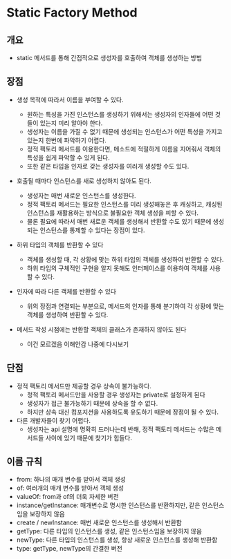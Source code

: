 # Static Factory Method

## 개요

- static 메서드를 통해 간접적으로 생성자를 호출하여 객체를 생성하는 방법

## 장점

- 생성 목적에 따라서 이름을 부여할 수 있다.

  - 원하는 특성을 가진 인스턴스를 생성하기 위해서는 생성자의 인자들에 어떤 것들이 있는지 미리 알아야 한다.
  - 생성자는 이름을 가질 수 없기 때문에 생성되는 인스턴스가 어떤 특성을 가지고 있는지 한번에 파악하기 어렵다.
  - 정적 팩토리 메서드를 이용한다면, 메소드에 적절하게 이름을 지어줘서 객체의 특성을 쉽게 파악할 수 있게 된다.
  - 또한 같은 타입을 인자로 갖는 생성자를 여러개 생성할 수도 있다.
- 호출될 때마다 인스턴스를 새로 생성하지 않아도 된다.

  - 생성자는 매번 새로운 인스턴스를 생성한다.
  - 정적 팩토리 메서드는 필요한 인스턴스를 미리 생성해놓은 후 캐싱하고, 캐싱된 인스턴스를 재활용하는 방식으로 불필요한 객체 생성을 피할 수 있다.
  - 물론 필요에 따라서 매번 새로운 객체를 생성해서 반환할 수도 있기 때문에 생성되는 인스턴스를 통제할 수 있다는 장점이 있다.
- 하위 타입의 객체를 반환할 수 있다

  - 객체를 생성할 때, 각 상황에 맞는 하위 타입의 객체를 생성하여 반환할 수 있다.
  - 하위 타입의 구체적인 구현을 알지 못해도 인터페이스를 이용하여 객체를 사용할 수 있다.
- 인자에 따라 다른 객체를 반환할 수 있다
  - 위의 장점과 연결되는 부분으로, 메서드의 인자를 통해 분기하여 각 상황에 맞는 객체를 생성하여 반환할 수 있다.

- 메서드 작성 시점에는 반환할 객체의 클래스가 존재하지 않아도 된다
  - 이건 모르겠음 이해안감 나중에 다시보기


## 단점

- 정적 팩토리 메서드만 제공할 경우 상속이 불가능하다.
  - 정적 팩토리 메서드만을 사용할 경우 생성자는 private로 설정하게 된다
  - 생성자가 접근 불가능하기 때문에 상속을 할 수 없다.
  - 하지만 상속 대신 컴포지션을 사용하도록 유도하기 때문에 장점이 될 수 있다.
- 다른 개발자들이 찾기 어렵다.
  - 생성자는 api 설명에 명확히 드러나는데 반해, 정적 팩토리 메서드는 수많은 메서드들 사이에 있기 때문에 찾기가 힘들다.



## 이름 규칙

- from: 하나의 매개 변수를 받아서 객체 생성
- of: 여러개의 매개 변수를 받아서 객체 생성
- valueOf: from과 of의 더욱 자세한 버전
- instance/getInstance: 매개변수로 명시한 인스턴스를 반환하지만, 같은 인스턴스임을 보장하지 않음
- create / newInstance: 매번 새로운 인스턴스를 생성해서 반환함
- getType: 다른 타입의 인스턴스를 생성, 같은 인스턴스임을 보장하지 않음
- newType: 다른 타입의 인스턴스를 생성, 항상 새로운 인스턴스를 생성해 반환함
- type: getType, newType의 간결한 버전

